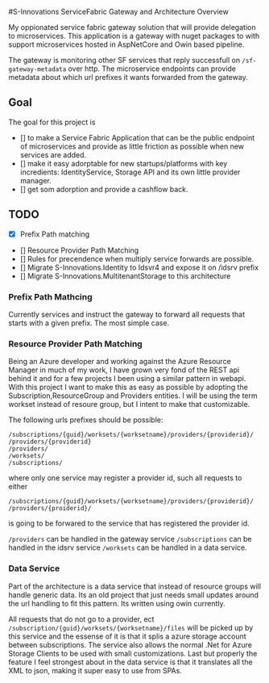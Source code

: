 #S-Innovations ServiceFabric Gateway and Architecture Overview

My oppionated service fabric gateway solution that will provide delegation to microservices. This application is a gateway with nuget packages to with support microservices hosted in AspNetCore and Owin based pipeline. 

The gateway is monitoring other SF services that reply successfull on `/sf-gateway-metadata` over http. The microservice endpoints can provide metadata about which url prefixes it wants forwarded from the gateway.

## Goal
The goal for this project is

- [] to make a Service Fabric Application that can be the public endpoint of microservices and provide as little friction as possible when new services are added.
- [] make it easy adorptable for new startups/platforms with key incredients: IdentityService, Storage API and its own little provider manager.
- [] get som adorption and provide a cashflow back.

## TODO
- [x] Prefix Path matching
- [] Resource Provider Path Matching
- [] Rules for precendence when multiply service forwards are possible.
- [] Migrate S-Innovations.Identity to Idsvr4 and expose it on /idsrv prefix
- [] Migrate S-Innovations.MultitenantStorage to this architecture



### Prefix Path Mathcing
Currently services and instruct the gateway to forward all requests that starts with a given prefix. The most simple case.

### Resource Provider Path Matching
Being an Azure developer and working against the Azure Resource Manager in much of my work, I have grown very fond of the REST api behind it and for a few projects I been using a similar pattern in webapi. With this project I want to make this as easy as possible by adopting the Subscription,ResourceGroup and Providers entities. I will be using the term workset instead of resoure group, but I intent to make that customizable.

The following urls prefixes should be possible:
```
/subscriptions/{guid}/worksets/{worksetname}/providers/{providerid}/
/providers/{providerid}
/providers/
/worksets/
/subscriptions/
```
where only one service may register a provider id, such all requests to either
```
/subscriptions/{guid}/worksets/{worksetname}/providers/{providerid}/
/providers/{proiderid}/
```
is going to be forwared to the service that has registered the provider id.

`/providers` can be handled in the gateway service
`/subscriptions` can be handled in the idsrv service
`/worksets` can be handled in a data service.

### Data Service
Part of the architecture is a data service that instead of resource groups will handle generic data. Its an old project that just needs small updates around the url handling to fit this pattern. Its written using owin currently.

All requests that do not go to a provider, ect `/subscription/{guid}/worksets/{worksetname}/files`  will be picked up by this service and the essense of it is that it splis a azure storage account between subscriptions. 
The service also allows the normal .Net for Azure Storage Clients to be used with small customizations. Last but properly the feature I feel strongest about in the data service is that it translates all the XML to json, making it super easy to use from SPAs.



